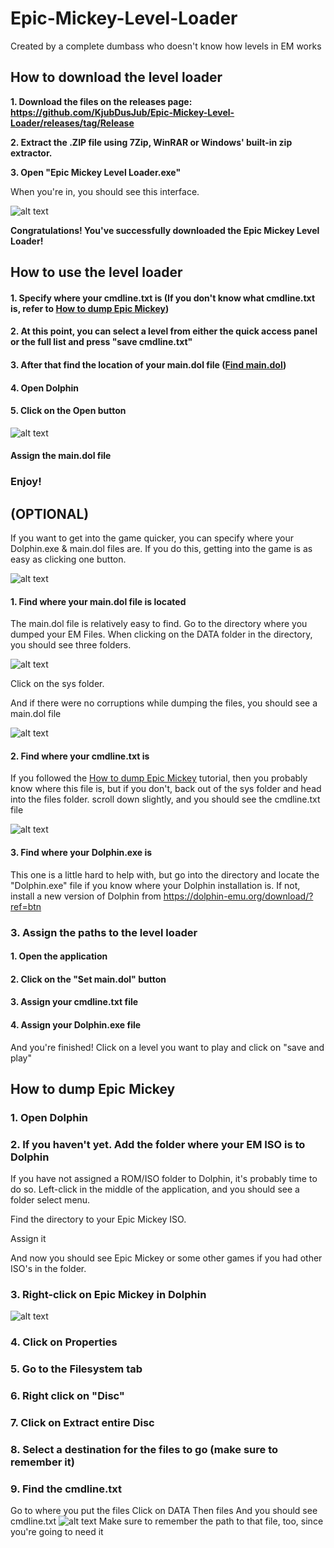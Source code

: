 
# Epic-Mickey-Level-Loader

Created by a complete dumbass who doesn't know how levels in EM works

  

## How to download the level loader

  
**1. Download the files on the releases page: https://github.com/KjubDusJub/Epic-Mickey-Level-Loader/releases/tag/Release**

  

**2. Extract the .ZIP file using 7Zip, WinRAR or Windows' built-in zip extractor.**

  

**3. Open "Epic Mickey Level Loader.exe"**

  

When you're in, you should see this interface.

  

![alt text](https://cdn.discordapp.com/attachments/826740264294416428/951123958143549520/unknown.png)

  

**Congratulations! You've successfully downloaded the Epic Mickey Level Loader!**

  

## How to use the level loader


#### 1. Specify where your cmdline.txt is (If you don't know what cmdline.txt is, refer to [How to dump Epic Mickey](https://github.com/KjubDusJub/Epic-Mickey-Level-Loader/tree/master#how-to-dump-epic-mickey))

#### 2. At this point, you can select a level from either the quick access panel or the full list and press "save cmdline.txt"

#### 3. After that find the location of your main.dol file ([Find main.dol](https://github.com/KjubDusJub/Epic-Mickey-Level-Loader/tree/master#1-find-where-your-maindol-file-is-located))

#### 4. Open Dolphin

#### 5. Click on the Open button
![alt text](https://cdn.discordapp.com/attachments/826740264294416428/951135127029833758/unknown.png)

#### Assign the main.dol file

### Enjoy!

## (OPTIONAL)

  

If you want to get into the game quicker, you can specify where your Dolphin.exe & main.dol files are. If you do this, getting into the game is as easy as clicking one button. 

![alt text](https://cdn.discordapp.com/attachments/826740264294416428/951125763082571776/unknown.png)

  

#### 1. Find where your main.dol file is located

The main.dol file is relatively easy to find. Go to the directory where you dumped your EM Files. When clicking on the DATA folder in the directory, you should see three folders.


![alt text](https://cdn.discordapp.com/attachments/826740264294416428/951126658725838948/unknown.png)

Click on the sys folder.

And if there were no corruptions while dumping the files, you should see a main.dol file

![alt text](https://cdn.discordapp.com/attachments/826740264294416428/951127828437561484/unknown.png)
#### 2. Find where your cmdline.txt is

If you followed the [How to dump Epic Mickey](https://github.com/KjubDusJub/Epic-Mickey-Level-Loader/tree/master#how-to-dump-epic-mickey) tutorial, then you probably know where this file is, but if you don't, back out of the sys folder and head into the files folder. scroll down slightly, and you should see the cmdline.txt file

![alt text](https://cdn.discordapp.com/attachments/826740264294416428/951129122682327110/unknown.png)

#### 3. Find where your Dolphin.exe is
This one is a little hard to help with, but go into the directory and locate the "Dolphin.exe" file if you know where your Dolphin installation is.
If not, install a new version of Dolphin from https://dolphin-emu.org/download/?ref=btn

### 3. Assign the paths to the level loader

#### 1. Open the application

#### 2. Click on the "Set main.dol" button

#### 3. Assign your cmdline.txt file

#### 4. Assign your Dolphin.exe file

And you're finished!
Click on a level you want to play and click on "save and play"

## How to dump Epic Mickey

### 1. Open Dolphin

### 2. If you haven't yet. Add the folder where your EM ISO is to Dolphin
If you have not assigned a ROM/ISO folder to Dolphin, it's probably time to do so. Left-click in the middle of the application, and you should see a folder select menu.

Find the directory to your Epic Mickey ISO.

Assign it

And now you should see Epic Mickey or some other games if you had other ISO's in the folder.

### 3. Right-click on Epic Mickey in Dolphin

![alt text](https://cdn.discordapp.com/attachments/826740264294416428/951132075312967720/unknown.png)
### 4. Click on Properties

### 5. Go to the Filesystem tab

### 6. Right click on "Disc"

### 7. Click on Extract entire Disc

### 8. Select a destination for the files to go (make sure to remember it)

### 9. Find the cmdline.txt
Go to where you put the files
Click on DATA
Then files
And you should see cmdline.txt
![alt text](https://cdn.discordapp.com/attachments/826740264294416428/951129122682327110/unknown.png)
Make sure to remember the path to that file, too, since you're going to need it
